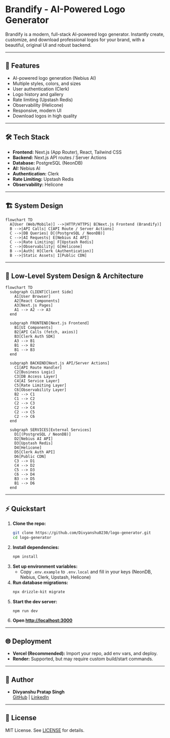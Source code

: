 # Brandify - AI-Powered Logo Generator

Brandify is a modern, full-stack AI-powered logo generator. Instantly create, customize, and download professional logos for your brand, with a beautiful, original UI and robust backend.

---

## 🚀 Features
- AI-powered logo generation (Nebius AI)
- Multiple styles, colors, and sizes
- User authentication (Clerk)
- Logo history and gallery
- Rate limiting (Upstash Redis)
- Observability (Helicone)
- Responsive, modern UI
- Download logos in high quality

---

## 🛠️ Tech Stack
- **Frontend:** Next.js (App Router), React, Tailwind CSS
- **Backend:** Next.js API routes / Server Actions
- **Database:** PostgreSQL (NeonDB)
- **AI:** Nebius AI
- **Authentication:** Clerk
- **Rate Limiting:** Upstash Redis
- **Observability:** Helicone

---

## 🏗️ System Design

```mermaid
flowchart TD
  A[User (Web/Mobile)] -->|HTTP/HTTPS| B[Next.js Frontend (Brandify)]
  B -->|API Calls| C[API Route / Server Actions]
  C -->|DB Queries| D[(PostgreSQL / NeonDB)]
  C -->|AI Requests| E[Nebius AI API]
  C -->|Rate Limiting| F[Upstash Redis]
  C -->|Observability| G[Helicone]
  B -->|Auth| H[Clerk (Authentication)]
  B -->|Static Assets| I[Public CDN]
```

---

## 🧩 Low-Level System Design & Architecture

```mermaid
flowchart TD
  subgraph CLIENT[Client Side]
    A1[User Browser]
    A2[React Components]
    A3[Next.js Pages]
    A1 --> A2 --> A3
  end

  subgraph FRONTEND[Next.js Frontend]
    B1[UI Components]
    B2[API Calls (fetch, axios)]
    B3[Clerk Auth SDK]
    A3 --> B1
    B1 --> B2
    B1 --> B3
  end

  subgraph BACKEND[Next.js API/Server Actions]
    C1[API Route Handler]
    C2[Business Logic]
    C3[DB Access Layer]
    C4[AI Service Layer]
    C5[Rate Limiting Layer]
    C6[Observability Layer]
    B2 --> C1
    C1 --> C2
    C2 --> C3
    C2 --> C4
    C2 --> C5
    C2 --> C6
  end

  subgraph SERVICES[External Services]
    D1[(PostgreSQL / NeonDB)]
    D2[Nebius AI API]
    D3[Upstash Redis]
    D4[Helicone]
    D5[Clerk Auth API]
    D6[Public CDN]
    C3 --> D1
    C4 --> D2
    C5 --> D3
    C6 --> D4
    B3 --> D5
    B1 --> D6
  end
```

---

## ⚡ Quickstart

1. **Clone the repo:**
   ```bash
   git clone https://github.com/Divyanshu0230/logo-generator.git
   cd logo-generator
   ```
2. **Install dependencies:**
   ```bash
   npm install
   ```
3. **Set up environment variables:**
   - Copy `.env.example` to `.env.local` and fill in your keys (NeonDB, Nebius, Clerk, Upstash, Helicone)
4. **Run database migrations:**
   ```bash
   npx drizzle-kit migrate
   ```
5. **Start the dev server:**
   ```bash
   npm run dev
   ```
6. **Open [http://localhost:3000](http://localhost:3000)**

---

## 🌐 Deployment
- **Vercel (Recommended):** Import your repo, add env vars, and deploy.
- **Render:** Supported, but may require custom build/start commands.

---

## 👤 Author
- **Divyanshu Pratap Singh**  
  [GitHub](https://github.com/Divyanshu0230) | [LinkedIn](https://www.linkedin.com/in/divyanshu-pratap-singh-304546251/)

---

## 📄 License
MIT License. See [LICENSE](LICENSE) for details.
